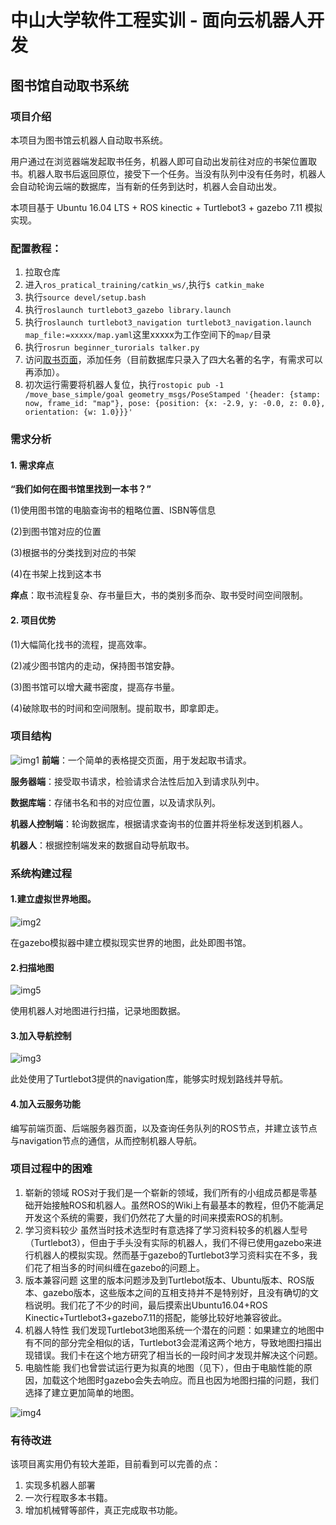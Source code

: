 # 中山大学软件工程实训 - 面向云机器人开发
## 图书馆自动取书系统

### 项目介绍
本项目为图书馆云机器人自动取书系统。

用户通过在浏览器端发起取书任务，机器人即可自动出发前往对应的书架位置取书。机器人取书后返回原位，接受下一个任务。当没有队列中没有任务时，机器人会自动轮询云端的数据库，当有新的任务到达时，机器人会自动出发。

本项目基于 Ubuntu 16.04 LTS + ROS kinectic + Turtlebot3 + gazebo 7.11 模拟实现。

### 配置教程：
1. 拉取仓库
2. 进入`ros_pratical_training/catkin_ws/`,执行`$ catkin_make`
3. 执行`source devel/setup.bash`
4. 执行`roslaunch turtlebot3_gazebo library.launch`
5. 执行`roslaunch turtlebot3_navigation turtlebot3_navigation.launch map_file:=xxxxx/map.yaml`这里xxxxx为工作空间下的`map/`目录
6. 执行`rosrun beginner_turorials talker.py`
7. 访问[取书页面](http://meal.mlg.kim/interface.html)，添加任务（目前数据库只录入了四大名著的名字，有需求可以再添加）。
8. 初次运行需要将机器人复位，执行`rostopic pub -1 /move_base_simple/goal geometry_msgs/PoseStamped '{header: {stamp: now, frame_id: "map"}, pose: {position: {x: -2.9, y: -0.0, z: 0.0}, orientation: {w: 1.0}}}'`

### 需求分析
#### 1. 需求痒点

**“我们如何在图书馆里找到一本书？”**

(1)使用图书馆的电脑查询书的粗略位置、ISBN等信息

(2)到图书馆对应的位置

(3)根据书的分类找到对应的书架

(4)在书架上找到这本书

**痒点**：取书流程复杂、存书量巨大，书的类别多而杂、取书受时间空间限制。

#### 2. 项目优势

(1)大幅简化找书的流程，提高效率。

(2)减少图书馆内的走动，保持图书馆安静。

(3)图书馆可以增大藏书密度，提高存书量。

(4)破除取书的时间和空间限制。提前取书，即拿即走。

### 项目结构
![img1](https://github.com/SYSU-ROS-Develop/ros_pratical_training/blob/master/doc/imgs/1.png)
**前端**：一个简单的表格提交页面，用于发起取书请求。

**服务器端**：接受取书请求，检验请求合法性后加入到请求队列中。

**数据库端**：存储书名和书的对应位置，以及请求队列。

**机器人控制端**：轮询数据库，根据请求查询书的位置并将坐标发送到机器人。

**机器人**：根据控制端发来的数据自动导航取书。

### 系统构建过程
#### 1.建立虚拟世界地图。

![img2](https://github.com/SYSU-ROS-Develop/ros_pratical_training/blob/master/doc/imgs/2.jpg)

在gazebo模拟器中建立模拟现实世界的地图，此处即图书馆。

#### 2.扫描地图

![img5](https://github.com/SYSU-ROS-Develop/ros_pratical_training/blob/master/doc/imgs/map.jpg)

使用机器人对地图进行扫描，记录地图数据。

#### 3.加入导航控制

![img3](https://github.com/SYSU-ROS-Develop/ros_pratical_training/blob/master/doc/imgs/3.jpg)

此处使用了Turtlebot3提供的navigation库，能够实时规划路线并导航。

#### 4.加入云服务功能
编写前端页面、后端服务器页面，以及查询任务队列的ROS节点，并建立该节点与navigation节点的通信，从而控制机器人导航。

### 项目过程中的困难
1. 崭新的领域
ROS对于我们是一个崭新的领域，我们所有的小组成员都是零基础开始接触ROS和机器人。虽然ROS的Wiki上有最基本的教程，但仍不能满足开发这个系统的需要，我们仍然花了大量的时间来摸索ROS的机制。
2. 学习资料较少
虽然当时技术选型时有意选择了学习资料较多的机器人型号（Turtlebot3），但由于手头没有实际的机器人，我们不得已使用gazebo来进行机器人的模拟实现。然而基于gazebo的Turtlebot3学习资料实在不多，我们花了相当多的时间纠缠在gazebo的问题上。
3. 版本兼容问题
这里的版本问题涉及到Turtlebot版本、Ubuntu版本、ROS版本、gazebo版本，这些版本之间的互相支持并不是特别好，且没有确切的文档说明。我们花了不少的时间，最后摸索出Ubuntu16.04+ROS Kinectic+Turtlebot3+gazebo7.11的搭配，能够比较好地兼容彼此。
4. 机器人特性
我们发现Turtlebot3地图系统一个潜在的问题：如果建立的地图中有不同的部分完全相似的话，Turtlebot3会混淆这两个地方，导致地图扫描出现错误。我们卡在这个地方研究了相当长的一段时间才发现并解决这个问题。
5. 电脑性能
我们也曾尝试运行更为拟真的地图（见下），但由于电脑性能的原因，加载这个地图时gazebo会失去响应。而且也因为地图扫描的问题，我们选择了建立更加简单的地图。

![img4](https://github.com/SYSU-ROS-Develop/ros_pratical_training/blob/master/doc/imgs/4.jpg)

### 有待改进
该项目离实用仍有较大差距，目前看到可以完善的点：
1. 实现多机器人部署
2. 一次行程取多本书籍。
3. 增加机械臂等部件，真正完成取书功能。
